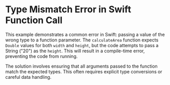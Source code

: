 # Type Mismatch Error in Swift Function Call

This example demonstrates a common error in Swift: passing a value of the wrong type to a function parameter.  The `calculateArea` function expects `Double` values for both `width` and `height`, but the code attempts to pass a String ("20") as the `height`. This will result in a compile-time error, preventing the code from running.

The solution involves ensuring that all arguments passed to the function match the expected types. This often requires explicit type conversions or careful data handling.